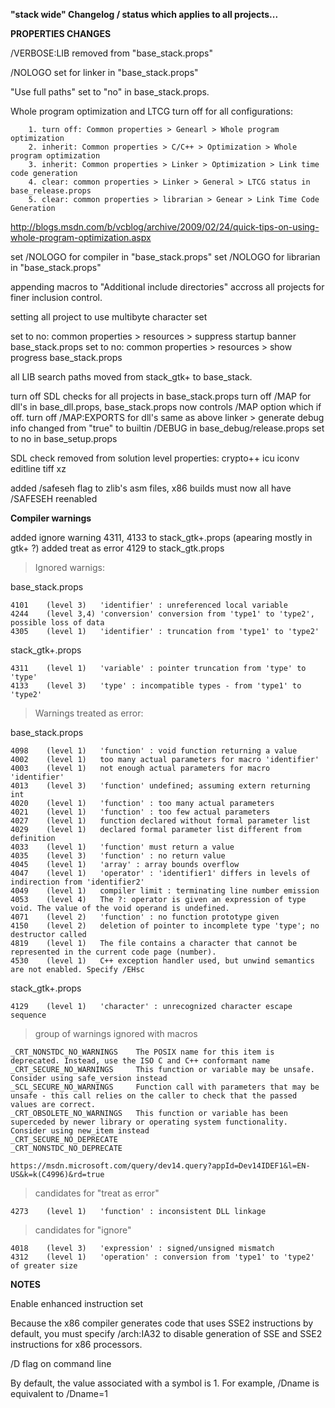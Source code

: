 **"stack wide" Changelog / status which applies to all projects...**


**PROPERTIES CHANGES**

/VERBOSE:LIB removed from "base_stack.props"

/NOLOGO set for linker in "base_stack.props"

"Use full paths" set to "no" in base_stack.props.

Whole program optimization and LTCG turn off for all configurations:

		1. turn off: Common properties > Genearl > Whole program optimization
		2. inherit: Common properties > C/C++ > Optimization > Whole program optimization
		3. inherit: Common properties > Linker > Optimization > Link time code generation
		4. clear: common properties > Linker > General > LTCG status in base_release.props
		5. clear: common properties > librarian > Genear > Link Time Code Generation
		
		
http://blogs.msdn.com/b/vcblog/archive/2009/02/24/quick-tips-on-using-whole-program-optimization.aspx

set /NOLOGO for compiler in "base_stack.props"
set /NOLOGO for librarian in "base_stack.props"

appending macros to "Additional include directories" accross all projects for finer inclusion control.

setting all project to use multibyte character set

set to no: common properties > resources > suppress startup banner base_stack.props
set to no: common properties > resources > show progress base_stack.props

all LIB search paths moved from stack_gtk+ to base_stack.

turn off SDL checks for all projects in base_stack.props
turn off /MAP for dll's in base_dll.props, base_stack.props now controls /MAP option which if off.
turn off /MAP:EXPORTS for dll's same as above
linker > generate debug info changed from "true" to builtin /DEBUG in base_debug/release.props set to no in base_setup.props

SDL check removed from solution level properties:
crypto++
icu
iconv
editline
tiff
xz


added /safeseh flag to zlib's asm files, x86 builds must now all have /SAFESEH reenabled

**Compiler warnings**

added ignore warning 4311, 4133 to stack_gtk+.props (apearing mostly in gtk+ ?)
added treat as error 4129 to stack_gtk.props
 
>Ignored warnigs:

base_stack.props

	4101	(level 3)	'identifier' : unreferenced local variable
	4244	(level 3,4)	'conversion' conversion from 'type1' to 'type2', possible loss of data
	4305	(level 1)	'identifier' : truncation from 'type1' to 'type2'
	
stack_gtk+.props

	4311	(level 1)	'variable' : pointer truncation from 'type' to 'type'
	4133	(level 3)	'type' : incompatible types - from 'type1' to 'type2'


>Warnings treated as error:

base_stack.props

	4098	(level 1)	'function' : void function returning a value
	4002	(level 1)	too many actual parameters for macro 'identifier'
	4003	(level 1)	not enough actual parameters for macro 'identifier'
	4013	(level 3)	'function' undefined; assuming extern returning int
	4020	(level 1)	'function' : too many actual parameters
	4021	(level 1)	'function' : too few actual parameters
	4027	(level 1)	function declared without formal parameter list
	4029	(level 1)	declared formal parameter list different from definition
	4033	(level 1)	'function' must return a value
	4035	(level 3)	'function' : no return value
	4045	(level 1)	'array' : array bounds overflow
	4047	(level 1)	'operator' : 'identifier1' differs in levels of indirection from 'identifier2'
	4049	(level 1)	compiler limit : terminating line number emission
	4053	(level 4)	The ?: operator is given an expression of type void. The value of the void operand is undefined.
	4071	(level 2)	'function' : no function prototype given
	4150	(level 2)	deletion of pointer to incomplete type 'type'; no destructor called
	4819	(level 1)	The file contains a character that cannot be represented in the current code page (number).
	4530	(level 1)	C++ exception handler used, but unwind semantics are not enabled. Specify /EHsc

stack_gtk+.props

	4129	(level 1)	'character' : unrecognized character escape sequence
	
>group of warnings ignored with macros

	_CRT_NONSTDC_NO_WARNINGS	The POSIX name for this item is deprecated. Instead, use the ISO C and C++ conformant name
	_CRT_SECURE_NO_WARNINGS		This function or variable may be unsafe. Consider using safe_version instead
	_SCL_SECURE_NO_WARNINGS		Function call with parameters that may be unsafe - this call relies on the caller to check that the passed values are correct.
	_CRT_OBSOLETE_NO_WARNINGS	This function or variable has been superceded by newer library or operating system functionality. Consider using new_item instead
	_CRT_SECURE_NO_DEPRECATE
	_CRT_NONSTDC_NO_DEPRECATE
	
	https://msdn.microsoft.com/query/dev14.query?appId=Dev14IDEF1&l=EN-US&k=k(C4996)&rd=true
	
>candidates for "treat as error"

	4273	(level 1)	'function' : inconsistent DLL linkage
	
>candidates for "ignore"

	4018	(level 3)	'expression' : signed/unsigned mismatch
	4312	(level 1)	'operation' : conversion from 'type1' to 'type2' of greater size


**NOTES**

Enable enhanced instruction set

Because the x86 compiler generates code that uses SSE2 instructions by default,
you must specify /arch:IA32 to disable generation of SSE and SSE2 instructions for x86 processors.


/D flag on command line

By default, the value associated with a symbol is 1. For example, /Dname is equivalent to /Dname=1